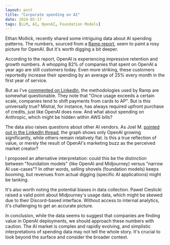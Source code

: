 ```yaml
---
layout: post
title: "Corporate spending on AI"
date: 2024-05-17
tags: [LLM, AI, OpenAI, Foundation Models]
---
```


Ethan Mollick, recently shared some intriguing data about AI spending patterns. The numbers, sourced from a [Ramp report](https://ramp.com/blog/q1-2024-spending-insights), seem to paint a rosy picture for OpenAI. But it's worth digging a bit deeper.

According to the report, OpenAI is experiencing impressive retention and growth numbers. A whopping 82% of companies that spent on OpenAI a year ago are still customers today. Even more striking, these customers reportedly increase their spending by an average of 25% every month in the first year of service.

But as I've [commented on LinkedIn](https://www.linkedin.com/feed/update/urn:li:activity:7197055224073662464?commentUrn=urn%3Ali%3Acomment%3A%28activity%3A7197055224073662464%2C7197195022390149126%29&dashCommentUrn=urn%3Ali%3Afsd_comment%3A%287197195022390149126%2Curn%3Ali%3Aactivity%3A7197055224073662464%29), the methodologies used by Ramp are somewhat questionable. They note that "Once usage exceeds a certain scale, companies tend to shift payments from cards to AP". But is this universally true? Mistral, for instance, has always required upfront purchase of credits, just like OpenAI does now. And what about spending on Anthropic, which might be hidden within AWS bills?

The data also raises questions about other AI vendors. As Joel M. [pointed out in the LinkedIn thread](https://www.linkedin.com/feed/update/urn:li:activity:7197055224073662464?commentUrn=urn%3Ali%3Acomment%3A%28activity%3A7197055224073662464%2C7197060215299584001%29&dashCommentUrn=urn%3Ali%3Afsd_comment%3A%287197060215299584001%2Curn%3Ali%3Aactivity%3A7197055224073662464%29), the graph shows only OpenAI growing significantly, while others remain relatively flat. Is this a true reflection of value, or merely the result of OpenAI's marketing buzz as the perceived market creator?

I proposed an alternative interpretation: could this be the distinction between "foundation models" (like OpenAI and Midjourney) versus "narrow AI use-cases"? In other words, selling shovels (foundation models) keeps booming, but revenues from actual digging (specific AI applications) might be tanking.

It's also worth noting the potential biases in data collection. Pawel Cieslicki raised a valid point about Midjourney's usage data, which might be skewed due to their Discord-based interface. Without access to internal analytics, it's challenging to get an accurate picture.

In conclusion, while the data seems to suggest that companies are finding value in OpenAI deployments, we should approach these numbers with caution. The AI market is complex and rapidly evolving, and simplistic interpretations of spending data may not tell the whole story. It's crucial to look beyond the surface and consider the broader context.

